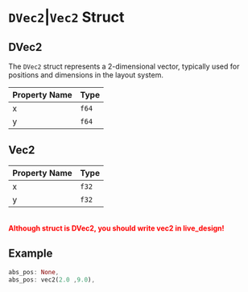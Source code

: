 # `DVec2`|`Vec2` Struct

## DVec2
The `DVec2` struct represents a 2-dimensional vector, typically used for positions and dimensions in the layout system.

| Property Name | Type   |
|---------------|--------|
| x             | `f64`  |
| y             | `f64`  |

## Vec2

| Property Name | Type   |
|---------------|--------|
| x             | `f32`  |
| y             | `f32`  |

<strong style="color: #FF0000">
<br>
Although struct is DVec2, you should write vec2 in live_design!
</strong>



## Example

```rust
abs_pos: None,
abs_pos: vec2(2.0 ,9.0),
```